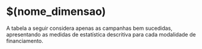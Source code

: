 # $(nome_dimensao)

A tabela a seguir considera apenas as campanhas bem sucedidas, apresentando as medidas
de estatística descritiva para cada modalidade de financiamento.
